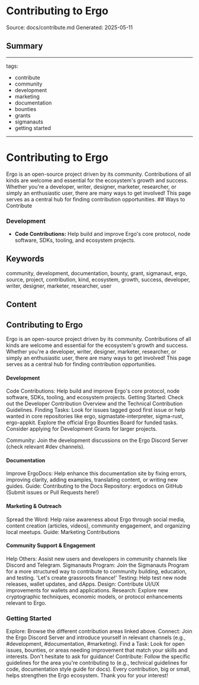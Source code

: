 # Contributing to Ergo
Source: docs/contribute.md
Generated: 2025-05-11

## Summary
---
tags:
  - contribute
  - community
  - development
  - marketing
  - documentation
  - bounties
  - grants
  - sigmanauts
  - getting started
---

# Contributing to Ergo

Ergo is an open-source project driven by its community. Contributions of all kinds are welcome and essential for the ecosystem's growth and success. Whether you're a developer, writer, designer, marketer, researcher, or simply an enthusiastic user, there are many ways to get involved! This page serves as a central hub for finding contribution opportunities. ## Ways to Contribute

### Development

*   **Code Contributions:** Help build and improve Ergo's core protocol, node software, SDKs, tooling, and ecosystem projects.

## Keywords
community, development, documentation, bounty, grant, sigmanaut, ergo, source, project, contribution, kind, ecosystem, growth, success, developer, writer, designer, marketer, researcher, user

## Content
## Contributing to Ergo
Ergo is an open-source project driven by its community. Contributions of all kinds are welcome and essential for the ecosystem's growth and success. Whether you're a developer, writer, designer, marketer, researcher, or simply an enthusiastic user, there are many ways to get involved!
This page serves as a central hub for finding contribution opportunities.

#### Development
Code Contributions: Help build and improve Ergo's core protocol, node software, SDKs, tooling, and ecosystem projects.
Getting Started: Check out the Developer Contribution Overview and the Technical Contribution Guidelines.
Finding Tasks:
Look for issues tagged good first issue or help wanted in core repositories like ergo, sigmastate-interpreter, sigma-rust, ergo-appkit.
Explore the official Ergo Bounties Board for funded tasks.
Consider applying for Development Grants for larger projects.


Community: Join the development discussions on the Ergo Discord Server (check relevant #dev channels).

#### Documentation
Improve ErgoDocs: Help enhance this documentation site by fixing errors, improving clarity, adding examples, translating content, or writing new guides.
Guide: Contributing to the Docs
Repository: ergodocs on GitHub (Submit issues or Pull Requests here!)

#### Marketing & Outreach
Spread the Word: Help raise awareness about Ergo through social media, content creation (articles, videos), community engagement, and organizing local meetups.
Guide: Marketing Contributions

#### Community Support & Engagement
Help Others: Assist new users and developers in community channels like Discord and Telegram.
Sigmanauts Program: Join the Sigmanauts Program for a more structured way to contribute to community building, education, and testing.
'Let's create grassroots finance!'
Testing: Help test new node releases, wallet updates, and dApps.
Design: Contribute UI/UX improvements for wallets and applications.
Research: Explore new cryptographic techniques, economic models, or protocol enhancements relevant to Ergo.

### Getting Started
Explore: Browse the different contribution areas linked above.
Connect: Join the Ergo Discord Server and introduce yourself in relevant channels (e.g., #development, #documentation, #marketing).
Find a Task: Look for open issues, bounties, or areas needing improvement that match your skills and interests. Don't hesitate to ask for guidance!
Contribute: Follow the specific guidelines for the area you're contributing to (e.g., technical guidelines for code, documentation style guide for docs).
Every contribution, big or small, helps strengthen the Ergo ecosystem. Thank you for your interest!
